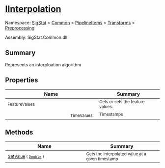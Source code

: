 # [IInterpolation](./IInterpolation.md)

Namespace: [SigStat]() > [Common](./../../../README.md) > [PipelineItems]() > [Transforms]() > [Preprocessing](./README.md)

Assembly: SigStat.Common.dll

## Summary
Represents an interploation algorithm

## Properties

| Name | Summary | 
| --- | --- | 
|<img width=200/> <sub>FeatureValues</sub> | <sub>Gets or sets the feature values.</sub> | <br>
|<img width=200/> <sub>TimeValues</sub> | <sub>Timestamps</sub> | <br>


## Methods

| Name | Summary | 
| --- | --- | 
|<img width=200/> <sub>[GetValue](./Methods/IInterpolation-100663760.md) ( [`Double`](https://docs.microsoft.com/en-us/dotnet/api/System.Double) )</sub> | <sub>Gets the interpolated value at a given timestamp</sub> | <br>


